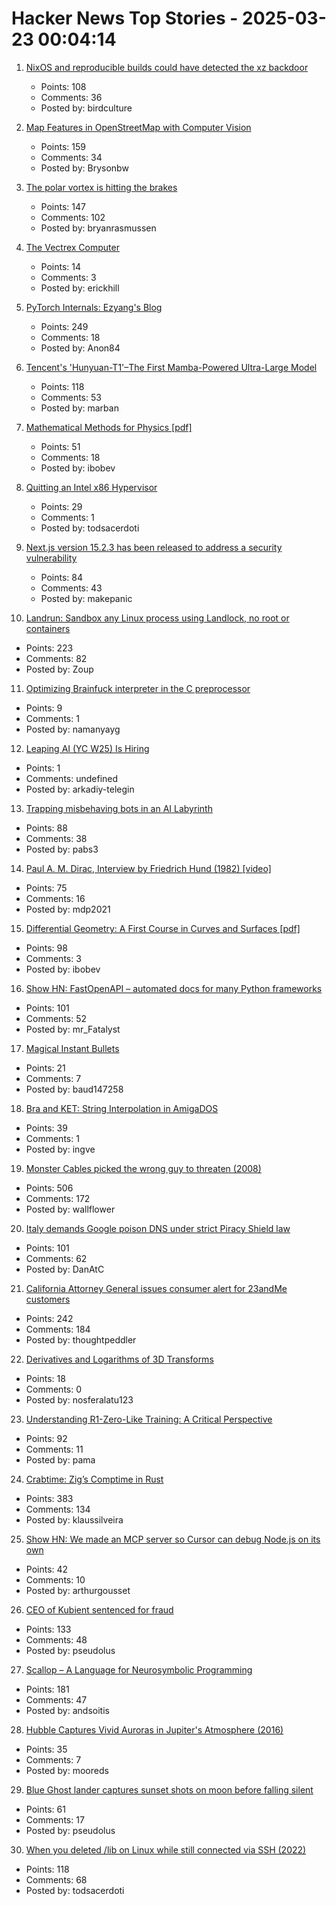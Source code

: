# Hacker News Top Stories - 2025-03-23 00:04:14

1. [NixOS and reproducible builds could have detected the xz backdoor](https://luj.fr/blog/how-nixos-could-have-detected-xz.html)
   - Points: 108
   - Comments: 36
   - Posted by: birdculture

2. [Map Features in OpenStreetMap with Computer Vision](https://blog.mozilla.ai/map-features-in-openstreetmap-with-computer-vision/)
   - Points: 159
   - Comments: 34
   - Posted by: Brysonbw

3. [The polar vortex is hitting the brakes](https://www.climate.gov/news-features/blogs/polar-vortex/polar-vortex-hitting-brakes)
   - Points: 147
   - Comments: 102
   - Posted by: bryanrasmussen

4. [The Vectrex Computer](https://www.amigalove.com/viewtopic.php?t=2887)
   - Points: 14
   - Comments: 3
   - Posted by: erickhill

5. [PyTorch Internals: Ezyang's Blog](https://blog.ezyang.com/2019/05/pytorch-internals/)
   - Points: 249
   - Comments: 18
   - Posted by: Anon84

6. [Tencent's 'Hunyuan-T1'–The First Mamba-Powered Ultra-Large Model](https://llm.hunyuan.tencent.com/#/blog/hy-t1?lang=en)
   - Points: 118
   - Comments: 53
   - Posted by: marban

7. [Mathematical Methods for Physics [pdf]](https://www.ma.imperial.ac.uk/~dturaev/Mathematical_Methods2021.pdf)
   - Points: 51
   - Comments: 18
   - Posted by: ibobev

8. [Quitting an Intel x86 Hypervisor](https://halobates.de/blog/p/446)
   - Points: 29
   - Comments: 1
   - Posted by: todsacerdoti

9. [Next.js version 15.2.3 has been released to address a security vulnerability](https://nextjs.org/blog/cve-2025-29927)
   - Points: 84
   - Comments: 43
   - Posted by: makepanic

10. [Landrun: Sandbox any Linux process using Landlock, no root or containers](https://github.com/Zouuup/landrun)
   - Points: 223
   - Comments: 82
   - Posted by: Zoup

11. [Optimizing Brainfuck interpreter in the C preprocessor](https://github.com/camel-cdr/bfcpp)
   - Points: 9
   - Comments: 1
   - Posted by: namanyayg

12. [Leaping AI (YC W25) Is Hiring](https://www.ycombinator.com/companies/leaping-ai/jobs/BpsfpvY-founding-full-stack-engineer)
   - Points: 1
   - Comments: undefined
   - Posted by: arkadiy-telegin

13. [Trapping misbehaving bots in an AI Labyrinth](https://blog.cloudflare.com/ai-labyrinth/)
   - Points: 88
   - Comments: 38
   - Posted by: pabs3

14. [Paul A. M. Dirac, Interview by Friedrich Hund (1982) [video]](https://www.youtube.com/watch?v=xJzrU38pGWc)
   - Points: 75
   - Comments: 16
   - Posted by: mdp2021

15. [Differential Geometry: A First Course in Curves and Surfaces [pdf]](https://math.franklin.uga.edu/sites/default/files/users/user317/ShifrinDiffGeo.pdf)
   - Points: 98
   - Comments: 3
   - Posted by: ibobev

16. [Show HN: FastOpenAPI – automated docs for many Python frameworks](https://github.com/mr-fatalyst/fastopenapi)
   - Points: 101
   - Comments: 52
   - Posted by: mr_Fatalyst

17. [Magical Instant Bullets](https://militaryrealism.blog/2025/03/20/magical-instant-bullets/)
   - Points: 21
   - Comments: 7
   - Posted by: baud147258

18. [Bra and KET: String Interpolation in AmigaDOS](https://www.datagubbe.se/braket/)
   - Points: 39
   - Comments: 1
   - Posted by: ingve

19. [Monster Cables picked the wrong guy to threaten (2008)](https://www.oncontracts.com/monster-cables-picked-the-wrong-guy-to-threaten/)
   - Points: 506
   - Comments: 172
   - Posted by: wallflower

20. [Italy demands Google poison DNS under strict Piracy Shield law](https://arstechnica.com/gadgets/2025/03/italian-court-orders-google-to-block-iptv-pirate-sites-at-dns-level/)
   - Points: 101
   - Comments: 62
   - Posted by: DanAtC

21. [California Attorney General issues consumer alert for 23andMe customers](https://oag.ca.gov/news/press-releases/attorney-general-bonta-urgently-issues-consumer-alert-23andme-customers)
   - Points: 242
   - Comments: 184
   - Posted by: thoughtpeddler

22. [Derivatives and Logarithms of 3D Transforms](https://nosferalatu.com/./DerivativesLogarithmsTransforms.html)
   - Points: 18
   - Comments: 0
   - Posted by: nosferalatu123

23. [Understanding R1-Zero-Like Training: A Critical Perspective](https://github.com/sail-sg/understand-r1-zero)
   - Points: 92
   - Comments: 11
   - Posted by: pama

24. [Crabtime: Zig’s Comptime in Rust](https://crates.io/crates/crabtime)
   - Points: 383
   - Comments: 134
   - Posted by: klaussilveira

25. [Show HN: We made an MCP server so Cursor can debug Node.js on its own](https://www.npmjs.com/package/@hyperdrive-eng/mcp-nodejs-debugger)
   - Points: 42
   - Comments: 10
   - Posted by: arthurgousset

26. [CEO of Kubient sentenced for fraud](https://arstechnica.com/gadgets/2025/03/ceo-of-ai-ad-tech-firm-pledging-world-free-of-fraud-sentenced-for-fraud/)
   - Points: 133
   - Comments: 48
   - Posted by: pseudolus

27. [Scallop – A Language for Neurosymbolic Programming](https://www.scallop-lang.org/)
   - Points: 181
   - Comments: 47
   - Posted by: andsoitis

28. [Hubble Captures Vivid Auroras in Jupiter's Atmosphere (2016)](https://science.nasa.gov/missions/hubble/hubble-captures-vivid-auroras-in-jupiters-atmosphere/)
   - Points: 35
   - Comments: 7
   - Posted by: mooreds

29. [Blue Ghost lander captures sunset shots on moon before falling silent](https://phys.org/news/2025-03-blue-ghost-lander-captures-stunning.html)
   - Points: 61
   - Comments: 17
   - Posted by: pseudolus

30. [When you deleted /lib on Linux while still connected via SSH (2022)](https://tinyhack.com/2022/09/16/when-you-deleted-lib-on-linux-while-still-connected-via-ssh/)
   - Points: 118
   - Comments: 68
   - Posted by: todsacerdoti


